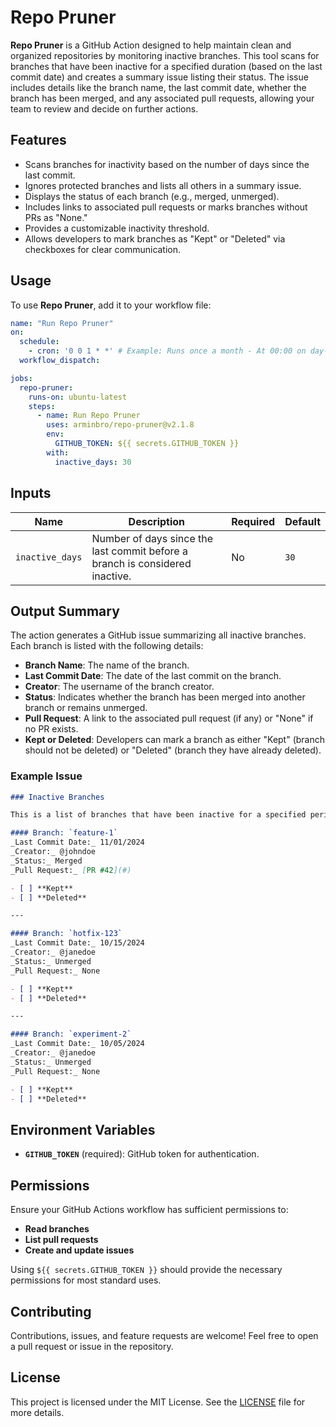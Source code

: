 # Repo Pruner

**Repo Pruner** is a GitHub Action designed to help maintain clean and organized repositories by monitoring inactive branches. This tool scans for branches that have been inactive for a specified duration (based on the last commit date) and creates a summary issue listing their status. The issue includes details like the branch name, the last commit date, whether the branch has been merged, and any associated pull requests, allowing your team to review and decide on further actions.

## Features
- Scans branches for inactivity based on the number of days since the last commit.
- Ignores protected branches and lists all others in a summary issue.
- Displays the status of each branch (e.g., merged, unmerged).
- Includes links to associated pull requests or marks branches without PRs as "None."
- Provides a customizable inactivity threshold.
- Allows developers to mark branches as "Kept" or "Deleted" via checkboxes for clear communication.

## Usage
To use **Repo Pruner**, add it to your workflow file:

```yaml
name: "Run Repo Pruner"
on:
  schedule:
    - cron: '0 0 1 * *' # Example: Runs once a month - At 00:00 on day-of-month 1.
  workflow_dispatch:

jobs:
  repo-pruner:
    runs-on: ubuntu-latest
    steps:
      - name: Run Repo Pruner
        uses: arminbro/repo-pruner@v2.1.8
        env:
          GITHUB_TOKEN: ${{ secrets.GITHUB_TOKEN }}
        with:
          inactive_days: 30
```

## Inputs

| Name            | Description                                                                                          | Required | Default     |
|-----------------|------------------------------------------------------------------------------------------------------|----------|-------------|
| `inactive_days` | Number of days since the last commit before a branch is considered inactive.                         | No       | `30`        |

## Output Summary
The action generates a GitHub issue summarizing all inactive branches. Each branch is listed with the following details:
- **Branch Name**: The name of the branch.
- **Last Commit Date**: The date of the last commit on the branch.
- **Creator**: The username of the branch creator.
- **Status**: Indicates whether the branch has been merged into another branch or remains unmerged.
- **Pull Request**: A link to the associated pull request (if any) or "None" if no PR exists.
- **Kept or Deleted**: Developers can mark a branch as either "Kept" (branch should not be deleted) or "Deleted" (branch they have already deleted).

### Example Issue

```md
### Inactive Branches

This is a list of branches that have been inactive for a specified period. Please mark either "Kept" or "Deleted" for each branch to inform your team about your decision.

#### Branch: `feature-1`
_Last Commit Date:_ 11/01/2024  
_Creator:_ @johndoe  
_Status:_ Merged  
_Pull Request:_ [PR #42](#)

- [ ] **Kept**
- [ ] **Deleted**

---

#### Branch: `hotfix-123`
_Last Commit Date:_ 10/15/2024  
_Creator:_ @janedoe  
_Status:_ Unmerged  
_Pull Request:_ None

- [ ] **Kept**
- [ ] **Deleted**

---

#### Branch: `experiment-2`
_Last Commit Date:_ 10/05/2024  
_Creator:_ @janedoe  
_Status:_ Unmerged  
_Pull Request:_ None

- [ ] **Kept**
- [ ] **Deleted**
```

## Environment Variables
- **`GITHUB_TOKEN`** (required): GitHub token for authentication.

## Permissions
Ensure your GitHub Actions workflow has sufficient permissions to:
- **Read branches**
- **List pull requests**
- **Create and update issues**

Using `${{ secrets.GITHUB_TOKEN }}` should provide the necessary permissions for most standard uses.

## Contributing
Contributions, issues, and feature requests are welcome! Feel free to open a pull request or issue in the repository.

## License
This project is licensed under the MIT License. See the [LICENSE](https://github.com/arminbro/repo-pruner/blob/master/LICENSE) file for more details.
